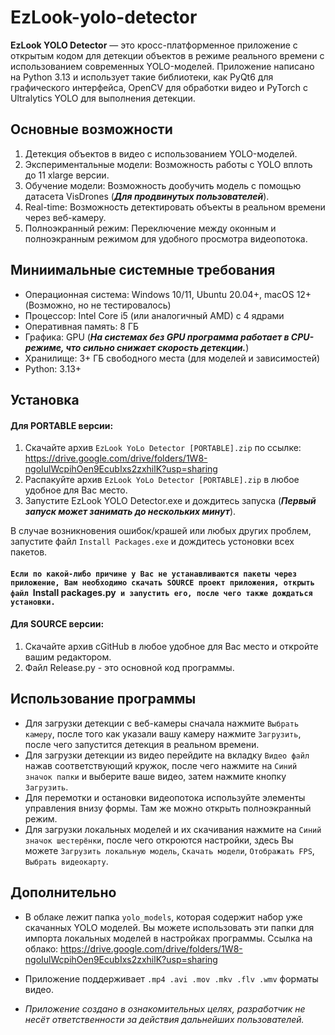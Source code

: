 # EzLook-yolo-detector
**EzLook YOLO Detector** — это кросс-платформенное приложение с открытым кодом для детекции объектов в режиме реального времени с использованием современных YOLO-моделей. Приложение написано на Python 3.13 и использует такие библиотеки, как PyQt6 для графического интерфейса, OpenCV для обработки видео и PyTorch с Ultralytics YOLO для выполнения детекции.

## Основные возможности
1. Детекция объектов в видео с использованием YOLO-моделей.<br>
2. Экспериментальные модели: Возможность работы с YOLO вплоть до 11 xlarge версии.<br>
3. Обучение модели: Возможность дообучить модель с помощью датасета VisDrones (*__Для продвинутых пользователей__*).<br>
4. Real-time: Возможность детектировать объекты в реальном времени через веб-камеру.<br>
5. Полноэкранный режим: Переключение между оконным и полноэкранным режимом для удобного просмотра видеопотока.<br>

## Миниимальные системные требования
+ Операционная система: Windows 10/11, Ubuntu 20.04+, macOS 12+(Возможно, но не тестировалось)<br>
+ Процессор: Intel Core i5 (или аналогичный AMD) с 4 ядрами<br>
+ Оперативная память: 8 ГБ<br>
+ Графика: GPU (*__На системах без GPU программа работает в CPU-режиме, что сильно снижает скорость детекции.__*)<br>
+ Хранилище: 3+ ГБ свободного места (для моделей и зависимостей)<br>
+ Python: 3.13+<br>

## Установка
#### Для PORTABLE версии:
1. Скачайте архив `EzLook YoLo Detector [PORTABLE].zip` по ссылке: https://drive.google.com/drive/folders/1W8-ngoIulWcpihOen9EcubIxs2zxhilK?usp=sharing
2. Распакуйте архив `EzLook YoLo Detector [PORTABLE].zip` в любое удобное для Вас место.
3. Запустите EzLook YOLO Detector.exe и дождитесь запуска (*__Первый запуск может занимать до нескольких минут__*).

В случае возникновения ошибок/крашей или любых других проблем, запустите файл `Install Packages.exe` и дождитесь устоновки всех пакетов. 
#### `Если по какой-либо причине у Вас не устанавливаются пакеты через приложение, Вам необходимо скачать SOURCE проект приложения, открыть файл `Install packages.py` и запустить его, после чего также дождаться установки.`

#### Для SOURCE версии:
1. Скачайте архив сGitHub в любое удобное для Вас место и откройте вашим редактором.<br>
3. Файл Release.py - это основной код программы.<br>

## Использование программы
+ Для загрузки детекции с веб-камеры сначала нажмите `Выбрать камеру`, после того как указали вашу камеру нажмите `Загрузить`, после чего запустится детекция в реальном времени.
+ Для загрузки детекции из видео перейдите на вкладку `Видео файл` нажав соответствующий кружок, после чего нажмите на `Синий значок папки` и выберите ваше видео, затем нажмите кнопку `Загрузить`.
+ Для перемотки и остановки видеопотока используйте элементы управления внизу формы. Там же можно открыть полноэкранный режим.
+ Для загрузки локальных моделей и их скачивания нажмите на `Синий значок шестерёнки`, после чего откроются настройки, здесь Вы можете `Загрузить локальную модель`, `Скачать модели`, `Отображать FPS`, `Выбрать видеокарту`.

## Дополнительно
+ В облаке лежит папка `yolo_models`, которая содержит набор уже скачанных YOLO моделей. Вы можете использовать эти папки для импорта локальных моделей в настройках программы. Ссылка на облако: https://drive.google.com/drive/folders/1W8-ngoIulWcpihOen9EcubIxs2zxhilK?usp=sharing<br>
+ Приложение поддерживает `.mp4 .avi .mov .mkv .flv .wmv` форматы видео.<br>

+ *Приложение создано в ознакомительных целях, разработчик не несёт ответственности за действия дальнейших пользователей.*
